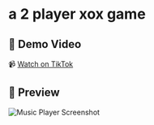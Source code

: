 <h1> a 2 player xox game</h1>

## 🎥 Demo Video  
📹 [Watch on TikTok](https://www.tiktok.com/@krelq/video/7433025360310111495) <!-- Replace with your TikTok video link -->

## 📸 Preview  
![Music Player Screenshot](https://github.com/user-attachments/assets/3c8b5d27-6491-4829-a6c4-0200c48bd782)
